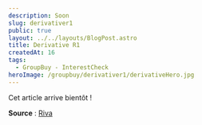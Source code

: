 ```yaml
---
description: Soon
slug: derivativer1
public: true
layout: ../../layouts/BlogPost.astro
title: Derivative R1
createdAt: 16
tags:
  - GroupBuy - InterestCheck
heroImage: /groupbuy/derivativer1/derivativeHero.jpg
---
```


Cet article arrive bientôt !

**Source** : [Riva](https://oblotzky.industries/products/riva?variant=43740536307980)